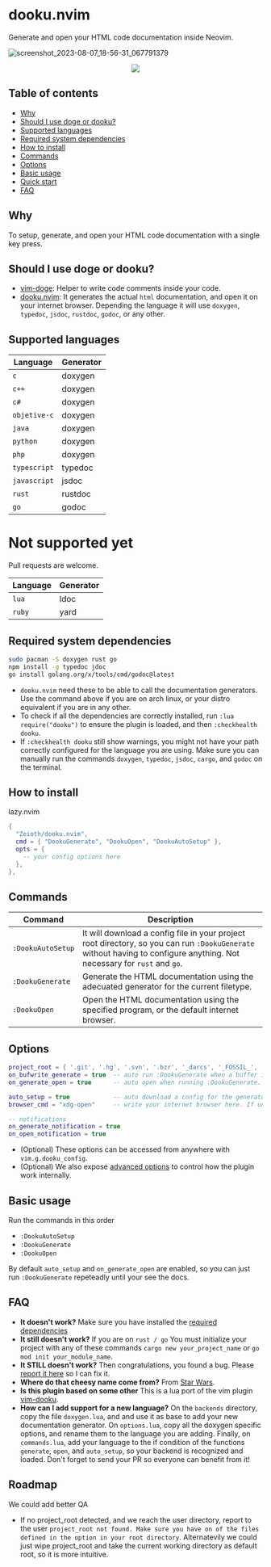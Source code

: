 # dooku.nvim
Generate and open your HTML code documentation inside Neovim.

![screenshot_2023-08-07_18-56-31_067791379](https://github.com/Zeioth/dooku.nvim/assets/3357792/6e601100-7886-43d3-b15d-f104c2329974)
<div align="center">
  <a href="https://discord.gg/ymcMaSnq7d" rel="nofollow">
      <img src="https://img.shields.io/discord/1121138836525813760?color=azure&labelColor=6DC2A4&logo=discord&logoColor=black&label=Join the discord server&style=for-the-badge" data-canonical-src="https://img.shields.io/discord/1121138836525813760">
    </a>
</div>

## Table of contents

- [Why](#why)
- [Should I use doge or dooku?](#should-i-use-doge-or-dooku)
- [Supported languages](#supported-languages)
- [Required system dependencies](#required-system-dependencies)
- [How to install](#how-to-install)
- [Commands](#commands)
- [Options](#options)
- [Basic usage](#basic-usage)
- [Quick start](#quick-start)
- [FAQ](#faq)

## Why
To setup, generate, and open your HTML code documentation with a single key press.

## Should I use doge or dooku?

* [vim-doge](https://github.com/kkoomen/vim-doge): Helper to write code comments inside your code.
* [dooku.nvim](https://github.com/Zeioth/dooku.nvim): It generates the actual `html` documentation, and open it on your internet browser. Depending the language it will use `doxygen`, `typedoc`, `jsdoc`, `rustdoc`, `godoc`, or any other.

## Supported languages 

| Language | Generator |
|--|--|
| `c` | doxygen |
| `c++` | doxygen |
| `c# `| doxygen |
| `objetive-c` | doxygen |
| `java` | doxygen | 
| `python` | doxygen |
| `php` | doxygen |
| `typescript` | typedoc |
| `javascript` | jsdoc |
| `rust` | rustdoc |
| `go`| godoc |

# Not supported yet
Pull requests are welcome.

| Language | Generator |
|--|--|
| `lua` | ldoc |
| `ruby` | yard |

## Required system dependencies
```sh
sudo pacman -S doxygen rust go
npm install -g typedoc jdoc
go install golang.org/x/tools/cmd/godoc@latest
```

* `dooku.nvim` need these to be able to call the documentation generators. Use the command above if you are on arch linux, or your distro equivalent if you are in any other.
* To check if all the dependencies are correctly installed, run `:lua require("dooku")` to ensure the plugin is loaded, and then `:checkhealth dooku`. 
* If `:checkhealth dooku` still show warnings, you might not have your path correctly configured for the language you are using. Make sure you can manually run the commands `doxygen`, `typedoc`, `jsdoc`, `cargo`, and `godoc` on the terminal.

## How to install
lazy.nvim
```lua
{
  "Zeioth/dooku.nvim",
  cmd = { "DookuGenerate", "DookuOpen", "DookuAutoSetup" },
  opts = {
    -- your config options here
  },
},

```

## Commands
| Command | Description|
|--|--|
| `:DookuAutoSetup` | It will download a config file in your project root directory, so you can run `:DookuGenerate` without having to configure anything. Not necessary for `rust` and `go`. |
| `:DookuGenerate` | Generate the HTML documentation using the adecuated generator for the current filetype. |
| `:DookuOpen` | Open the HTML documentation using the specified program, or the default internet browser. |

## Options
```lua
project_root = { '.git', '.hg', '.svn', '.bzr', '_darcs', '_FOSSIL_', '.fslckout' } -- when one of these files is found, consider the directory the project root. Search starts from the current buffer.
on_bufwrite_generate = true  -- auto run :DookuGenerate when a buffer is written.
on_generate_open = true      -- auto open when running :DookuGenerate. This options is not triggered by on_bufwrite_generate.

auto_setup = true            -- auto download a config for the generator if it doesn't exist in the project.
browser_cmd = "xdg-open"     -- write your internet browser here. If unset, it will attempt to detect it automatically.

-- notifications
on_generate_notification = true
on_open_notification = true
```

* (Optional) These options can be accessed from anywhere with `vim.g.dooku_config`.
* (Optional) We also expose [advanced options](https://github.com/Zeioth/dooku.nvim/wiki/advanced_options) to control how the plugin work internally.

## Basic usage
Run the commands in this order

* `:DookuAutoSetup`
* `:DookuGenerate`
* `:DookuOpen`

By default `auto_setup` and `on_generate_open` are enabled, so you can just run `:DookuGenerate` repeteadly until your see the docs.

## FAQ
* **It doesn't work?** Make sure you have installed the [required dependencies](https://github.com/Zeioth/dooku.nvim/edit/main/README.md#required-dependencies)
* **It still doesn't work?** If you are on `rust / go` You must initialize your project with any of these commands `cargo new your_project_name` or `go mod init your_module_name`.
* **It STILL doesn't work?** Then congratulations, you found a bug. Please [report it here](https://github.com/Zeioth/dooku.nvim/issues) so I can fix it.
* **Where do that cheesy name come from?** From [Star Wars](https://starwars.fandom.com/wiki/Dooku).
* **Is this plugin based on some other** This is a lua port of the vim plugin [vim-dooku](https://github.com/Zeioth/vim-dooku).
* **How can I add support for a new language?** On the `backends` directory, copy the file `doxygen.lua`, and and use it as base to add your new documentation generator. On `options.lua`, copy all the doxygen specific options, and rename them to the language you are adding. Finally, on `commands.lua`, add your language to the if condition of the functions `generate`, `open`, and `auto_setup`, so your backend is recognized and loaded. Don't forget to send your PR so everyone can benefit from it!

## Roadmap
We could add better QA

* If no project_root detected, and we reach the user directory, report to the user `project_root not found. Make sure you have on of the files defined in the option in your root directory`. Alternatevily we could just wipe project_root and take the current working directory as default root, so it is more intuitive.

